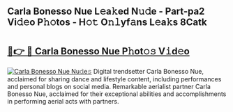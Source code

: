 ## Carla Bonesso Nue L𝚎a𝚔ed N𝚞𝚍e - Part-pa2 Vi𝚍𝚎o P𝚑𝚘tos - H𝚘𝚝 O𝚗𝚕yf𝚊ns L𝚎a𝚔s 8Catk

# <h2><a href="http://kf0dl0.oniu.top/?m=Carla+Bonesso+Nue">🔗👉 🔴 Carla Bonesso Nue P𝚑ot𝚘𝚜 V𝚒d𝚎o</a></h2>

[![Carla Bonesso Nue Nu𝚍e𝚜](https://i.imgur.com/0qMVB7G.gif)](http://kf0dl0.oniu.top/?m=Carla+Bonesso+Nue)
Digital trendsetter Carla Bonesso Nue, acclaimed for sharing dance and lifestyle content, including performances and personal blogs on social media. Remarkable aerialist partner Carla Bonesso Nue, acclaimed for their exceptional abilities and accomplishments in performing aerial acts with partners.  
